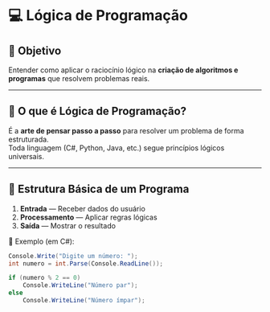 # 💻 Lógica de Programação

## 🎯 Objetivo
Entender como aplicar o raciocínio lógico na **criação de algoritmos e programas** que resolvem problemas reais.

---

## 🧠 O que é Lógica de Programação?
É a **arte de pensar passo a passo** para resolver um problema de forma estruturada.  
Toda linguagem (C#, Python, Java, etc.) segue princípios lógicos universais.

---

## 🧩 Estrutura Básica de um Programa
1. **Entrada** — Receber dados do usuário  
2. **Processamento** — Aplicar regras lógicas  
3. **Saída** — Mostrar o resultado  

📘 Exemplo (em C#):
```csharp
Console.Write("Digite um número: ");
int numero = int.Parse(Console.ReadLine());

if (numero % 2 == 0)
    Console.WriteLine("Número par");
else
    Console.WriteLine("Número ímpar");
```
